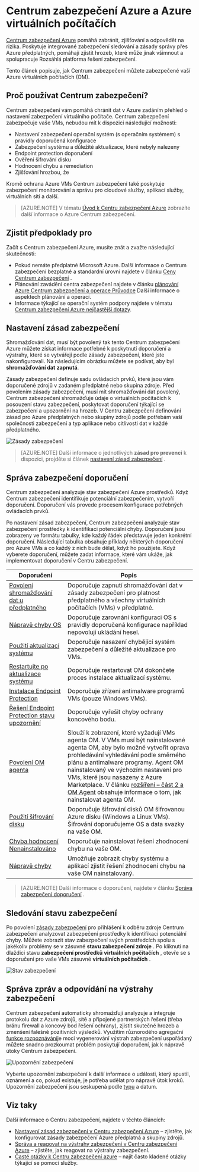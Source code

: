 <properties
   pageTitle="Centrum zabezpečení Azure a Azure virtuálních počítačích | Microsoft Azure"
   description="Tento dokument pomůže pochopit, jak Centrum zabezpečení Azure můžete chránit je Azure virtuálních počítačích."
   services="security-center"
   documentationCenter="na"
   authors="YuriDio"
   manager="swadhwa"
   editor=""/>

<tags
   ms.service="security-center"
   ms.devlang="na"
   ms.topic="hero-article"
   ms.tgt_pltfrm="na"
   ms.workload="na"
   ms.date="10/07/2016"
   ms.author="yurid"/>

# <a name="azure-security-center-and-azure-virtual-machines"></a>Centrum zabezpečení Azure a Azure virtuálních počítačích

[Centrum zabezpečení Azure](https://azure.microsoft.com/services/security-center/) pomáhá zabránit, zjišťování a odpovědět na rizika. Poskytuje integrované zabezpečení sledování a zásady správy přes Azure předplatných, pomáhají zjistit hrozeb, které může jinak všimnout a spolupracuje Rozsáhlá platforma řešení zabezpečení.

Tento článek popisuje, jak Centrum zabezpečení můžete zabezpečené vaší Azure virtuálních počítačích (OM).

## <a name="why-use-security-center"></a>Proč používat Centrum zabezpečení?

Centrum zabezpečení vám pomáhá chránit dat v Azure zadáním přehled o nastavení zabezpečení virtuálního počítače. Centrum zabezpečení zabezpečuje vaše VMs, nebudou mít k dispozici následující možnosti:

- Nastavení zabezpečení operační systém (s operačním systémem) s pravidly doporučená konfigurace
- Zabezpečení systému a důležité aktualizace, které nebyly nalezeny
- Endpoint protection doporučení
- Ověření šifrování disku
- Hodnocení chybu a remediation
- Zjišťování hrozbou, že

Kromě ochrana Azure VMs Centrum zabezpečení také poskytuje zabezpečení monitorování a správu pro cloudové služby, aplikací služby, virtuálních sítí a další. 

>[AZURE.NOTE] V tématu [Úvod k Centru zabezpečení Azure](security-center-intro.md) zobrazíte další informace o Azure Centrum zabezpečení.

## <a name="prerequisites"></a>Zjistit předpoklady pro

Začít s Centrum zabezpečení Azure, musíte znát a zvažte následující skutečnosti:

- Pokud nemáte předplatné Microsoft Azure. Další informace o Centrum zabezpečení bezplatné a standardní úrovní najdete v článku [Ceny Centrum zabezpečení](https://azure.microsoft.com/pricing/details/security-center/) .
- Plánování zavádění centra zabezpečení najdete v článku [plánování Azure Centrum zabezpečení a operace Průvodce](security-center-planning-and-operations-guide.md) Další informace o aspektech plánování a operací.
- Informace týkající se operační systém podpory najdete v tématu [Centrum zabezpečení Azure nejčastější dotazy](security-center-faq.md). 

## <a name="set-security-policy"></a>Nastavení zásad zabezpečení

Shromažďování dat, musí být povolený tak tento Centrum zabezpečení Azure můžete získat informace potřebné k poskytnutí doporučení a výstrahy, které se vytvářejí podle zásady zabezpečení, které jste nakonfigurovali. Na následujícím obrázku můžete se podívat, aby byl **shromažďování dat** **zapnutá**.

Zásady zabezpečení definuje sadu ovládacích prvků, které jsou vám doporučené zdrojů v zadaném předplatné nebo skupina zdroje. Před povolením zásady zabezpečení, musí mít shromažďování dat povolený, Centrum zabezpečení shromažďuje údaje o virtuálních počítačích k posouzení stavu zabezpečení, poskytovat doporučení týkající se zabezpečení a upozornění na hrozeb. V Centru zabezpečení definování zásad pro Azure předplatných nebo skupiny zdrojů podle potřebám vaší společnosti zabezpečení a typ aplikace nebo citlivosti dat v každé předplatného. 

![Zásady zabezpečení](./media/security-center-virtual-machine/security-center-virtual-machine-fig1.png)

>[AZURE.NOTE] Další informace o jednotlivých **zásad pro prevenci** k dispozici, projděte si článek [nastavení zásad zabezpečení](security-center-policies.md) .

## <a name="manage-security-recommendations"></a>Správa zabezpečení doporučení

Centrum zabezpečení analyzuje stav zabezpečení Azure prostředků. Když Centrum zabezpečení identifikuje potenciální zabezpečením, vytvoří doporučení. Doporučení vás provede procesem konfigurace potřebných ovládacích prvků.

Po nastavení zásad zabezpečení, Centrum zabezpečení analyzuje stav zabezpečení prostředky k identifikaci potenciální chyby. Doporučení jsou zobrazeny ve formátu tabulky, kde každý řádek představuje jeden konkrétní doporučení. Následující tabulka obsahuje příklady některých doporučení pro Azure VMs a co každý z nich bude dělat, když ho použijete. Když vyberete doporučení, můžete zadat informace, které vám ukáže, jak implementovat doporučení v Centru zabezpečení.

|Doporučení|Popis|
|-----|-----|
|[Povolení shromažďování dat u předplatného](security-center-enable-data-collection.md)|Doporučuje zapnutí shromažďování dat v zásady zabezpečení pro platnost předplatného a všechny virtuálních počítačích (VMs) v předplatné.|
|[Nápravě chyby OS](security-center-remediate-os-vulnerabilities.md)|Doporučuje zarovnání konfiguraci OS s pravidly doporučená konfigurace například nepovolují ukládání hesel.|
|[Použití aktualizací systému](security-center-apply-system-updates.md)|Doporučuje nasazení chybějící systém zabezpečení a důležité aktualizace pro VMs.|
|[Restartujte po aktualizace systému](security-center-apply-system-updates.md#reboot-after-system-updates)|Doporučuje restartovat OM dokončete proces instalace aktualizací systému.|
|[Instalace Endpoint Protection](security-center-install-endpoint-protection.md)|Doporučuje zřízení antimalware programů VMs (pouze Windows VMs).|
|[Řešení Endpoint Protection stavu upozornění](security-center-resolve-endpoint-protection-health-alerts.md)|Doporučuje vyřešit chyby ochrany koncového bodu.|
|[Povolení OM agenta](security-center-enable-vm-agent.md)|Slouží k zobrazení, které vyžadují VMs agenta OM. V VMs musí být nainstalované agenta OM, aby bylo možné vytvořit oprava prohledávání vyhledávání podle směrného plánu a antimalware programy. Agent OM nainstalovaný ve výchozím nastavení pro VMs, které jsou nasazeny z Azure Marketplace. V článku [rozšíření – část 2 a OM Agent](http://azure.microsoft.com/blog/2014/04/15/vm-agent-and-extensions-part-2/) obsahuje informace o tom, jak nainstalovat agenta OM.|
| [Použití šifrování disku](security-center-apply-disk-encryption.md) |Doporučuje šifrování disků OM šifrovanou Azure disku (Windows a Linux VMs). Šifrování doporučujeme OS a data svazky na vaše OM.|
| [Chyba hodnocení Nenainstalováno](security-center-vulnerability-assessment-recommendations.md) | Doporučuje nainstalovat řešení zhodnocení chybu na vaše OM. |
| [Nápravě chyby](security-center-vulnerability-assessment-recommendations.md#review-recommendation) | Umožňuje zobrazit chyby systému a aplikací zjistit řešení zhodnocení chybu na vaše OM nainstalovaný. |

>[AZURE.NOTE] Další informace o doporučení, najdete v článku [Správa zabezpečení doporučení](security-center-recommendations.md) .

## <a name="monitor-security-health"></a>Sledování stavu zabezpečení

Po povolení [zásady zabezpečení](security-center-policies.md) pro přihlášení k odběru zdroje Centrum zabezpečení analyzovat zabezpečení prostředky k identifikaci potenciální chyby.  Můžete zobrazit stav zabezpečení svých prostředcích spolu s jakékoliv problémy se v zásuvné **stavu zabezpečení zdroje** . Po kliknutí na dlaždici stavu **zabezpečení prostředků** **virtuálních počítačích** , otevře se s doporučení pro vaše VMs zásuvné **virtuálních počítačích** . 

![Stav zabezpečení](./media/security-center-virtual-machine/security-center-virtual-machine-fig2.png)

## <a name="manage-and-respond-to-security-alerts"></a>Správa zpráv a odpovídání na výstrahy zabezpečení

Centrum zabezpečení automaticky shromažďují analyzuje a integruje protokolu dat z Azure zdrojů, sítě a připojené partnerských řešení (třeba bránu firewall a koncový bod řešení ochrany), zjistit skutečné hrozeb a zmenšení falešně pozitivních výsledků. Využitím různorodého agregační [funkce rozpoznávání](security-center-detection-capabilities.md)je moci vygenerování výstrah zabezpečení uspořádaný můžete snadno prozkoumat problém poskytují doporučení, jak k nápravě útoky Centrum zabezpečení.

![Upozornění zabezpečení](./media/security-center-virtual-machine/security-center-virtual-machine-fig3.png)

Vyberte upozornění zabezpečení k další informace o události, který spustil, oznámení a co, pokud existuje, je potřeba udělat pro nápravě útok kroků. Upozornění zabezpečení jsou seskupená podle [typu](security-center-alerts-type.md) a datum.


## <a name="see-also"></a>Viz taky

Další informace o Centru zabezpečení, najdete v těchto článcích:

- [Nastavení zásad zabezpečení v Centru zabezpečení Azure](security-center-policies.md) – zjistěte, jak konfigurovat zásady zabezpečení Azure předplatná a skupiny zdrojů.
- [Správa a reagovat na výstrahy zabezpečení v Centru zabezpečení Azure](security-center-managing-and-responding-alerts.md) – zjistěte, jak reagovat na výstrahy zabezpečení.
- [Časté otázky k Centru zabezpečení azure](security-center-faq.md) – najít často kladené otázky týkající se pomocí služby.
